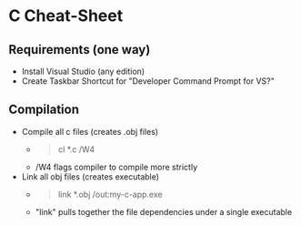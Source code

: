 # C Cheat-Sheet

## Requirements (one way)
- Install Visual Studio (any edition)
- Create Taskbar Shortcut for "Developer Command Prompt for VS?"

## Compilation
- Compile all c files (creates .obj files) 
  - > cl *.c /W4
  - /W4 flags compiler to compile more strictly
- Link all obj files (creates executable)
  - > link *.obj /out:my-c-app.exe
  - "link" pulls together the file dependencies under a single executable
